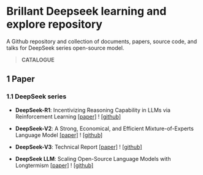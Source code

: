 # Brillant Deepseek learning and explore repository

A Github repository and collection of documents, papers, source code, and talks for DeepSeek series open-source model.

> **CATALOGUE**

## 1  Paper <span id=' paper'></span>

### 1.1 DeepSeek series
* **DeepSeek-R1**: Incentivizing Reasoning Capability in LLMs via Reinforcement Learning  [[paper]](https://arxiv.org/abs/2501.12948) ! [[github]](https://github.com/deepseek-ai/DeepSeek-R1)
  
* **DeepSeek-V2**: A Strong, Economical, and Efficient Mixture-of-Experts Language Model [[paper]](https://arxiv.org/abs/2405.04434) ! [[github]](https://github.com/deepseek-ai/DeepSeek-V2)

* **DeepSeek-V3**: Technical Report  [[paper]](https://arxiv.org/html/2412.19437v1) ! [[github]](https://github.com/deepseek-ai/DeepSeek-V3)

* **DeepSeek LLM**: Scaling Open-Source Language Models with Longtermism [[paper]](https://arxiv.org/abs/2401.02954) ! [[github]](https://github.com/deepseek-ai/DeepSeek-LLM)
